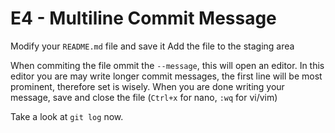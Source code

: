 # E4 - Multiline Commit Message

Modify your `README.md` file and save it
Add the file to the staging area

When commiting the file ommit the `--message`, this will open an editor.
In this editor you are may write longer commit messages, the first line will be most prominent, therefore set is wisely.
When you are done writing your message, save and close the file (`Ctrl+x` for nano, `:wq` for vi/vim)

Take a look at `git log` now.